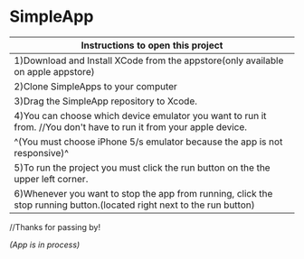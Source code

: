 # SimpleApp

|Instructions to open this project                                                                                     |
|----------------------------------------------------------------------------------------------------------------------|
|1)Download and Install XCode from the appstore(only available on apple appstore)                                      |
|2)Clone SimpleApps to your computer                                                                                   |
|3)Drag the SimpleApp repository to Xcode.                                                                             |
|4)You can choose which device emulator you want to run it from. //You don't have to run it from your apple device.    |
|                 ^(You must choose iPhone 5/s emulator because the app is not responsive)^                            |
|5)To run the project you must click the run button on the the upper left corner.                                      |
|6)Whenever you want to stop the app from running, click the stop running button.(located right next to the run button)|


//Thanks for passing by!


*(App is in process)*
